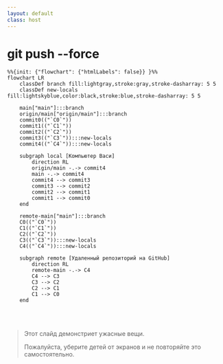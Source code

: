 ```yaml
---
layout: default
class: host
---
```


# git push --force

```mermaid {scale: 0.7}
%%{init: {"flowchart": {"htmlLabels": false}} }%%
flowchart LR
    classDef branch fill:lightgray,stroke:gray,stroke-dasharray: 5 5
    classDef new-locals fill:lightskyblue,color:black,stroke:blue,stroke-dasharray: 5 5
    
    main["main"]:::branch
    origin/main["origin/main"]:::branch
    commit0(("`C0`"))
    commit1(("`C1`"))
    commit2(("`C2`"))
    commit3(("`C3`")):::new-locals
    commit4(("`C4`")):::new-locals

    subgraph local [Компьютер Васи]
        direction RL
        origin/main -.-> commit4
        main -.-> commit4
        commit4 --> commit3
        commit3 --> commit2
        commit2 --> commit1
        commit1 --> commit0
    end
    
    remote-main["main"]:::branch
    C0(("`C0`"))
    C1(("`C1`"))
    C2(("`C2`"))
    C3(("`C3`")):::new-locals
    C4(("`C4`")):::new-locals
    
    subgraph remote [Удаленный репозиторий на GitHub]
        direction RL
        remote-main -.-> C4
        C4 --> C3
        C3 --> C2
        C2 --> C1
        C1 --> C0
    end
```

<br />
<br />

> Этот слайд демонстриет ужасные вещи.
> 
> Пожалуйста, уберите детей от экранов и не повторяйте это самостоятельно.

<style>
    .host .mermaid {
        display: flex;
        justify-content: center;
    }
</style>
